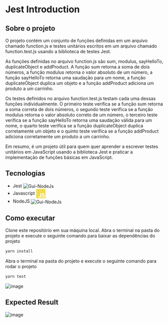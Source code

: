# Jest Introduction

## Sobre o projeto 

O projeto contém um conjunto de funções definidas em um arquivo chamado function.js e testes unitários escritos em um arquivo chamado function.test.js usando a biblioteca de testes Jest.

As funções definidas no arquivo function.js são sum, modulus, sayHelloTo, duplicateObject e addProduct. A função sum retorna a soma de dois números, a função modulus retorna o valor absoluto de um número, a função sayHelloTo retorna uma saudação para um nome, a função duplicateObject duplica um objeto e a função addProduct adiciona um produto a um carrinho.

Os testes definidos no arquivo function.test.js testam cada uma dessas funções individualmente. O primeiro teste verifica se a função sum retorna a soma correta de dois números, o segundo teste verifica se a função modulus retorna o valor absoluto correto de um número, o terceiro teste verifica se a função sayHelloTo retorna uma saudação válida para um nome, o quarto teste verifica se a função duplicateObject duplica corretamente um objeto e o quinto teste verifica se a função addProduct adiciona corretamente um produto a um carrinho.

Em resumo, é um projeto útil para quem quer aprender a escrever testes unitários em JavaScript usando a biblioteca Jest e praticar a implementação de funções básicas em JavaScript.

## Tecnologias 
- Jest <img align="center" alt="Gui-NodeJs" height="30" src="https://cdn.jsdelivr.net/gh/devicons/devicon/icons/jest/jest-plain.svg" />
- Javascript <img align="center" alt="Gui-Js" height="30" width="30" src="https://raw.githubusercontent.com/devicons/devicon/master/icons/javascript/javascript-plain.svg"> 
- NodeJS <img align="center" alt="Gui-NodeJs" height="30" width="30" src="https://cdn.jsdelivr.net/gh/devicons/devicon/icons/nodejs/nodejs-original.svg" />

## Como executar
Clone este repositório em sua máquina local.
Abra o terminal na pasta do projeto e execute o seguinte comando para baixar as dependências do projeto
```bash
yarn install
```
Abra o terminal na pasta do projeto e execute o seguinte comando para rodar o projeto
```bash
yarn test
```
![image](https://user-images.githubusercontent.com/58920070/235045252-7b019776-c13a-4519-a6ca-4561da9ebc40.png)

## Expected Result
![image](https://user-images.githubusercontent.com/58920070/235045441-94aea1d9-0b2a-415f-8793-a94b697374d9.png)

